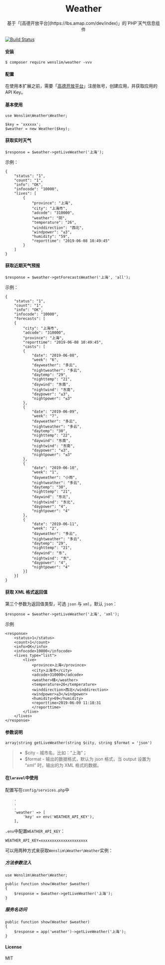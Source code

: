 <h1 align="center">Weather</h1>
<p align="center">基于「[高德开放平台](https://lbs.amap.com/dev/index)」的`PHP`天气信息组件</p>

[![Build Status](https://travis-ci.org/wenslim/weather.svg?branch=master)](https://travis-ci.org/wenslim/weather)

#### 安装
```
$ composer require wenslim/weather -vvv
```
#### 配置
在使用本扩展之前，需要「[高德开放平台](https://lbs.amap.com/dev/index)」注册账号，创建应用，并获取应用的 API Key。
#### 基本使用
```
use Wenslim\Weather\Weather;

$key = 'xxxxxx';
$weather = new Weather($key);
```
#### 获取实时天气
```
$response = $weather->getLiveWeather('上海');
```
示例：
```
{
    "status": "1",
    "count": "1",
    "info": "OK",
    "infocode": "10000",
    "lives": [
        {
            "province": "上海",
            "city": "上海市",
            "adcode": "310000",
            "weather": "阴",
            "temperature": "26",
            "winddirection": "西北",
            "windpower": "≤3",
            "humidity": "59",
            "reporttime": "2019-06-08 10:49:45"
        }
    ]
}
```
#### 获取近期天气预报
```
$response = $weather->getForecastsWeather('上海', 'all');
```
示例：
```
{
    "status": "1",
    "count": "1",
    "info": "OK",
    "infocode": "10000",
    "forecasts": [
    {
        "city": "上海市",
        "adcode": "310000",
        "province": "上海",
        "reporttime": "2019-06-08 10:49:45",
        "casts": [
        {
            "date": "2019-06-08",
            "week": "6",
            "dayweather": "多云",
            "nightweather": "多云",
            "daytemp": "29",
            "nighttemp": "21",
            "daywind": "东南",
            "nightwind": "东南",
            "daypower": "≤3",
            "nightpower": "≤3"
        },
        {
            "date": "2019-06-09",
            "week": "7",
            "dayweather": "多云",
            "nightweather": "多云",
            "daytemp": "30",
            "nighttemp": "22",
            "daywind": "东南",
            "nightwind": "东南",
            "daypower": "≤3",
            "nightpower": "≤3"
        },
        {
            "date": "2019-06-10",
            "week": "1",
            "dayweather": "小雨",
            "nightweather": "多云",
            "daytemp": "30",
            "nighttemp": "21",
            "daywind": "东北",
            "nightwind": "东北",
            "daypower": "4",
            "nightpower": "4"
        },
        {
            "date": "2019-06-11",
            "week": "2",
            "dayweather": "多云",
            "nightweather": "多云",
            "daytemp": "29",
            "nighttemp": "21",
            "daywind": "东",
            "nightwind": "东",
            "daypower": "4",
            "nightpower": "4"
        }]
    }]
}
```
#### 获取 XML 格式返回值
第三个参数为返回值类型，可选 `json` 与 `xml`，默认 `json`：
```
$response = $weather->getLiveWeather('上海', 'xml');
```
示例
```
<response>
    <status>1</status>
    <count>1</count>
    <info>OK</info>
    <infocode>10000</infocode>
    <lives type="list">
        <live>
            <province>上海</province>
            <city>上海市</city>
            <adcode>310000</adcode>
            <weather>晴</weather>
            <temperature>26</temperature>
            <winddirection>西北</winddirection>
            <windpower>≤3</windpower>
            <humidity>69</humidity>
            <reporttime>2019-06-09 11:18:31
            </reporttime>
        </live>
    </lives>
</response>
```
#### 参数说明
```
array|string getLiveWeather(string $city, string $format = 'json')
```
> - $city - 城市名，比如：“上海”；
> - $format - 输出的数据格式，默认为 json 格式，当 output 设置为 “xml” 时，输出的为 XML 格式的数据。
#### 在`laravel`中使用
配置写在`config/services.php`中
```
    .
    .
    .
    'weather' => [
        'key' => env('WEATHER_API_KEY'),
    ],
```
`.env`中配置`WEATHER_API_KEY`：
```
WEATHER_API_KEY=xxxxxxxxxxxxxxxxxxxxx
```
可以用两种方式来获取`Wenslim\Weather\Weather`实例：
##### 方法参数注入
```
use Wenslim\Weather\Weather;

public function show(Weather $weather)
{
    $response = $weather->getLiveWeather('上海');
}
```
##### 服务名访问
```
public function show(Weather $weather)
{
    $response = app('weather')->getLiveWeather('上海');
}
```
#### License
MIT